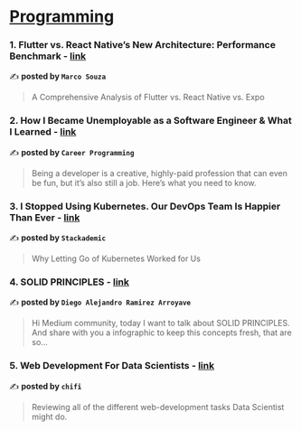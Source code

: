 
<h1><a href=https://medium.com/tag/programming/recommended target="_blank" rel="noopener noreferrer">Programming</a></h1>
<h3>1. Flutter vs. React Native’s New Architecture: Performance Benchmark - <a href="https://medium.com/@marcosouz4/flutter-vs-react-natives-new-architecture-performance-benchmark-c7c90ac8273e" target="_blank" rel="noopener noreferrer">link</a></h3>

✍️ **posted by `Marco Souza`**

<blockquote>A Comprehensive Analysis of Flutter vs. React Native vs. Expo</blockquote>

<h3>2. How I Became Unemployable as a Software Engineer & What I Learned - <a href="https://medium.com/career-programming/how-i-became-unemployable-as-a-software-engineer-what-i-learned-c58ad8d46b09" target="_blank" rel="noopener noreferrer">link</a></h3>

✍️ **posted by `Career Programming`**

<blockquote>Being a developer is a creative, highly-paid profession that can even be fun, but it’s also still a job. Here’s what you need to know.</blockquote>

<h3>3. I Stopped Using Kubernetes. Our DevOps Team Is Happier Than Ever - <a href="https://medium.com/stackademic/i-stopped-using-kubernetes-our-devops-team-is-happier-than-ever-a5519f916ec0" target="_blank" rel="noopener noreferrer">link</a></h3>

✍️ **posted by `Stackademic`**

<blockquote>Why Letting Go of Kubernetes Worked for Us</blockquote>

<h3>4. SOLID PRINCIPLES - <a href="https://medium.com/@darasat/solid-principles-0feb8202e634" target="_blank" rel="noopener noreferrer">link</a></h3>

✍️ **posted by `Diego Alejandro Ramirez Arroyave`**

<blockquote>Hi Medium community, today I want to talk about SOLID PRINCIPLES.
And share with you a infographic to keep this concepts fresh, that are so…</blockquote>

<h3>5. Web Development For Data Scientists - <a href="https://medium.com/chifi-media/web-development-for-data-scientists-8baf00d3e199" target="_blank" rel="noopener noreferrer">link</a></h3>

✍️ **posted by `chifi`**

<blockquote>Reviewing all of the different web-development tasks Data Scientist might do.</blockquote>

